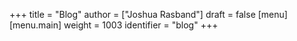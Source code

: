 +++
title = "Blog"
author = ["Joshua Rasband"]
draft = false
[menu]
  [menu.main]
    weight = 1003
    identifier = "blog"
+++
